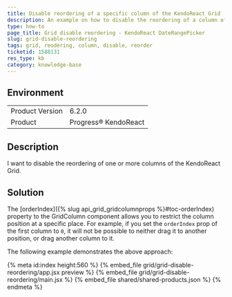 ```yaml
---
title: Disable reordering of a specific column of the KendoReact Grid
description: An example on how to disable the reordering of a column of the KendoReact Grid.
type: how-to
page_title: Grid disable reordering - KendoReact DateRangePicker
slug: grid-disable-reordering
tags: grid, reodering, column, disable, reorder
ticketid: 1588131
res_type: kb
category: knowledge-base
---
```


## Environment
<table>
    <tbody>
	    <tr> 
	    	<td>Product Version</td>
	    	<td>6.2.0</td>
	    </tr>
	    <tr>
	    	<td>Product</td>
	    	<td>Progress® KendoReact</td>
	    </tr>
    </tbody>
</table>


## Description
I want to disable the reordering of one or more columns of the KendoReact Grid.


## Solution
The [orderIndex]({% slug api_grid_gridcolumnprops %}#toc-orderIndex) property to the GridColumn component allows you to restrict the column position at a specific place. For example, if you set the `orderIndex` prop of the first column to `0`, it will not be possible to neither drag it to another position, or drag another column to it.

The following example demonstrates the above approach:

{% meta id:index height:560 %}
{% embed_file grid/grid-disable-reordering/app.jsx preview %}
{% embed_file grid/grid-disable-reordering/main.jsx %}
{% embed_file shared/shared-products.json %}
{% endmeta %}
